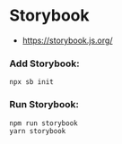 # Storybook
- https://storybook.js.org/

### Add Storybook:
```
npx sb init
```
### Run Storybook:
```
npm run storybook
yarn storybook
```
